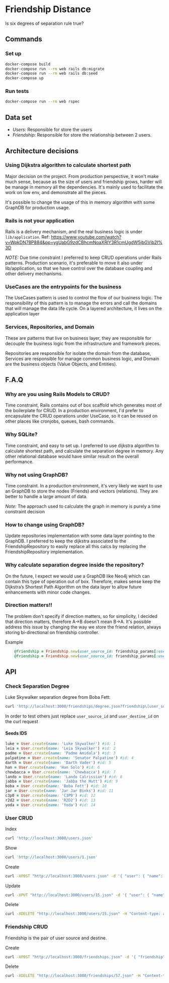 # Friendship Distance
Is six degrees of separation rule true?

## Commands

### Set up

```bash
docker-compose build
docker-compose run --rm web rails db:migrate
docker-compose run --rm web rails db:seed
docker-compose up

```

### Run tests

```bash
docker-compose run --rm web rspec
```

## Data set

- *Users:* Responsible for store the users
- *Friendship:* Responsible for store the relationship between 2 users. 

## Architecture decisions

### Using Dijkstra algorithm to calculate shortest path

Major decision on the project. From production perspective, it won't make much sense, because as the size of users and friendship grows, harder will be manage in memory all the dependencies. It's mainly used to facilitate the work on low env, and demonstrate all the pieces. 

It's possible to change the usage of this in memory algorithm with some GraphDB for production usage.

### Rails is not your application

Rails is a delivery mechanism, and the real business logic is under `lib/application`. 
Ref: https://www.youtube.com/watch?v=WpkDN78P884&pp=ygUabG9zdCBhcmNoaXRlY3R1cmUgdW5jbGVib2I%3D

*NOTE:* Due time constraint I preferred to keep CRUD operations under Rails patterns. Production scenario, it's preferable to move it also under lib/application, so that we have control over the database coupling and other delivery mechanisms.

### UseCases are the entrypoints for the business

The UseCases pattern is used to control the flow of our business logic. The responsibility of this pattern is to manage the errors and call the domains that will manage the data life cycle. On a layered architecture, it lives on the application layer

### Services, Repositories, and Domain
These are patterns that live on business layer, they are responsible for decouple the business logic from the infrastructure and framework pieces. 

Repositories are responsible for isolate the domain from the database, Services are responsible for manage common business logic, and Domain are the business objects (Value Objects, and Entities).

## F.A.Q

### Why are you using Rails Models to CRUD?

Time constraint, Rails contains out of box scaffold which generates most of the boilerplate for CRUD. In a production environment, I'd prefer to encapsulate the CRUD operations under UseCase, so it can be reused on other places like cronjobs, queues, bash commands.

### Why SQLite?

Time constraint, and easy to set up. I preferred to use dijkstra algorithm to calculate shortest path, and calculate the separation degree in memory. Any other relational database would have similar result on the overall performance.

### Why not using GraphDB?

Time constraint. In a production environment, it's very likely we want to use an GraphDB to store the nodes (Friends) and vectors (relations). They are better to handle a large amount of data. 

*Note:* The approach used to calculate the graph in memory is purely a time constraint decision

### How to change using GraphDB?

Update repositories implementation with some data layer pointing to the GraphDB. I preferred to keep the dijkstra associated to the FriendshipRepository to easily replace all this calcs by replacing the FriendshipRepository implementation.

### Why calculate separation degree inside the repository?

On the future, I expect we would use a GraphDB like Neo4j which can contain this type of operation out of box.
Therefore, makes sense keep the Dijkstra’s Shortest Path Algorithm on the data layer to allow future enhancements with minor code changes.

### Direction matters!!

The problem don't specify if direction matters, so for simplicity, I decided that direction matters, therefore A->B doesn't mean B->A.
It's possible address this issue by changing the way we store the friend relation, always storing bi-directional on friendship controller.

Example

```ruby
    @friendship = Friendship.new(user_source_id: friendship_params[:user_source_id], user_destine_id: friendship_params[:user_destine_id])
    @friendship = Friendship.new(user_source_id: friendship_params[:user_destine_id], user_destine_id: friendship_params[:user_source_id])
```

## API

### Check Separation Degree 

Luke Skywalker separation degree from Boba Fett:
```bash
curl 'http://localhost:3000/friendships/degree.json?friendship\[user_source_id\]=1&friendship\[user_destine_id\]=10'
```

In order to test others just replace `user_source_id` and `user_destine_id` on the curl request

#### Seeds IDS

```ruby
luke = User.create(name: 'Luke Skywalker') #id: 1
leia = User.create(name: 'Leia Skywalker') #id: 2
padme = User.create(name: 'Padme Amidala') #id: 3
palpatine = User.create(name: 'Senator Palpatine') #id: 4
darth = User.create(name: 'Darth Vader') #id: 5
han = User.create(name: 'Han Solo') #id: 6
chewbacca = User.create(name: 'Chewbacca') #id: 7
lando = User.create(name: 'Lando Calrissian') #id: 8
jabba = User.create(name: 'Jabba the Hutt') #id: 9
boba = User.create(name: 'Boba Fett') #id: 10
jar = User.create(name: 'Jar Jar Binks') #id: 11
c3p0 = User.create(name: 'C3P0') #id: 12
r2d2 = User.create(name: 'R2D2') #id: 13
yoda = User.create(name: 'Yoda') #id: 14
```

### User CRUD

Index
```bash
curl 'http://localhost:3000/users.json'
```

Show
```bash
curl 'http://localhost:3000/users/1.json'
```

Create
```bash
curl -XPOST "http://localhost:3000/users.json" -d '{ "user": { "name": "Estevao" } }' -H "Content-type: application/json"
```

Update
```bash
curl -XPUT "http://localhost:3000/users/15.json" -d '{ "user": { "name": "Step" } }' -H "Content-type: application/json"
```

Delete
```bash
curl -XDELETE "http://localhost:3000/users/15.json" -H "Content-type: application/json"
```

### Friendship CRUD

Friendship is the pair of user source and destine.

Create
```bash
curl -XPOST "http://localhost:3000/friendships.json" -d '{ "friendship": { "user_source_id": "1", "user_destine_id": "3" } }' -H "Content-type: application/json"
```

Delete
```bash
curl -XDELETE "http://localhost:3000/friendships/57.json" -H "Content-type: application/json"
```